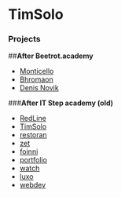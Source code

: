 # TimSolo
### Projects

##<strong>After Beetrot.academy</strong>

* [Monticello](monticello/)
* [Bhromaon](bhromaon/)
* [Denis Novik](DenisNovik/)



###<strong>After IT Step academy (old)</strong>

* [RedLine](RedLine/)
* [TimSolo](TimSolo/)
* [restoran](Restoran/)
* [zet](ZET/)
* [foinni](Foinni/)
* [portfolio](Portfolio/)
* [watch](watch/)
* [luxo](luxo/)
* [webdev](webdev/)
